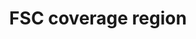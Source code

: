 ---
title: 'FSC coverage region'
field: 'fsc.coverage.region'
slug: 'fsc-coverage-region'
description: 'FSC region the resource covers (different to the ISEAL list)'
comment: 'select from control list'
required: False
vocabulary: 'vocabulary.txt'
module: 'Coverage'
cluster: 'Fsc'
policy: 'Controlled value. Multi select from control list.'
layout: 'fsc'
---